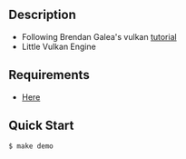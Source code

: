 ## Description
- Following Brendan Galea's vulkan [tutorial](https://www.youtube.com/playlist?list=PL8327DO66nu9qYVKLDmdLW_84-yE4auCR)
- Little Vulkan Engine

## Requirements
- [Here](https://vulkan-tutorial.com/Development_environment)

## Quick Start
```console
$ make demo
```
